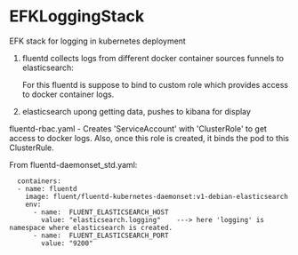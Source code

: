 # EFKLoggingStack
EFK stack for logging in kubernetes deployment



1. fluentd collects logs from different docker container sources funnels to elasticsearch:

    For this fluentd is suppose to bind to custom role which provides access to docker container logs.
    
2. elasticsearch upong getting data, pushes to kibana for display 


fluentd-rbac.yaml - Creates 'ServiceAccount' with 'ClusterRole' to get access to docker logs. Also, once this role is created, it binds the pod to this ClusterRule.

From fluentd-daemonset_std.yaml:

      containers:
      - name: fluentd
        image: fluent/fluentd-kubernetes-daemonset:v1-debian-elasticsearch
        env:
          - name:  FLUENT_ELASTICSEARCH_HOST
            value: "elasticsearch.logging"    ---> here 'logging' is namespace where elasticsearch is created.
          - name:  FLUENT_ELASTICSEARCH_PORT
            value: "9200"

